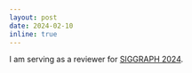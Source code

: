 ```yaml
---
layout: post
date: 2024-02-10
inline: true
---
```


I am serving as a reviewer for [SIGGRAPH 2024](https://s2024.siggraph.org/).